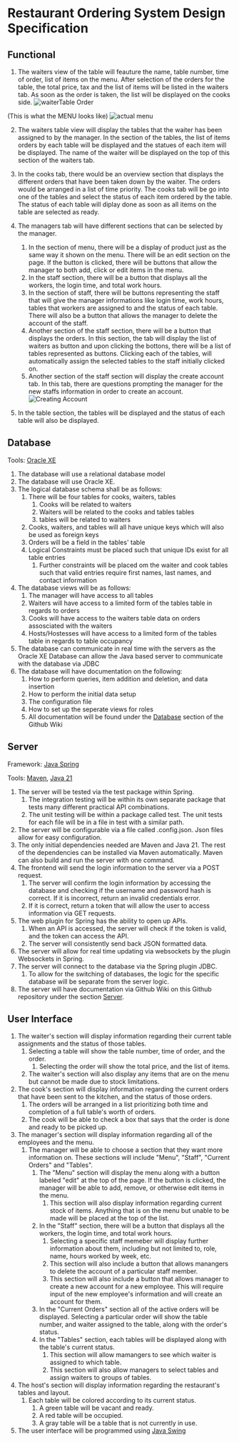 # Restaurant Ordering System Design Specification

## Functional
1. The waiters view of the table will feauture the name, table number, time of order, list of items on the menu. After selection of the orders for the table, the total price, tax and the list of items will be listed in the waiters tab. As soon as the order is taken, the list will be displayed on the cooks side.
![waiterTable Order](https://github.com/CEG4110-Team-Jacob/Project/assets/102489053/a694c4ea-582d-48a7-afda-0c62638cae83)


(This is what the MENU looks like)
![actual menu](https://github.com/CEG4110-Team-Jacob/Project/assets/102489053/e4a91526-194a-44d9-89ef-c49b6cccc016)


2. The waiters table view will display the tables that the waiter has been assigned to by the manager. In the section of the tables, the list of items orders by each table will be displayed and the statues of each item will be displayed. The name of the waiter will be displayed on the top of this section of the waiters tab.
3. In the cooks tab, there would be an overview section that displays the different orders that have been taken down by the waiter. The orders would be arranged in a list of time priority. The cooks tab will be go into one of the tables and select the status of each item ordered by the table. The status of each table will diplay done as soon as all items on the table are selected as ready.
4. The managers tab will have different sections that can be selected by the manager.
   1. In the section of menu, there will be a display of product just as the same way it shown on the menu. There will be an edit section on the page. If the button is clicked, there will be buttons that allow the manager to both add, click or edit items in the menu.
   2. In the staff section, there will be a button that displays all the workers, the login time, and total work hours.
   3. In the section of staff, there will be buttons representing the staff that will give the manager informations like login time, work hours, tables that workers are assigned to and the status of each table. There will also be a button that allows the manager to delete the account of the staff.
   4.  Another section of the staff section, there will be a button that displays the orders. In this section, the tab will display the list of waiters as button and upon clicking the bottons, there will be a list of tables represented as buttons. Clicking each of the tables, will automatically assign the selected tables to the staff initially clicked on.
   5.   Another section of the staff section will display the create account tab. In this tab, there are questions prompting the manager for the new staffs information in order to create an account.
![Creating Account](https://github.com/CEG4110-Team-Jacob/Project/assets/102489053/4ba1fcb4-f8bf-4820-8ff0-c6a9696bcd2f)


5. In the table section, the tables will be displayed and the status of each table will also be displayed. 

## Database
Tools: [Oracle XE](https://www.oracle.com/database/technologies/appdev/xe.html)
1. The database will use a relational database model
2. The database will use Oracle XE.
3. The logical database schema shall be as follows:
      1. There will be four tables for cooks, waiters, tables
            1. Cooks will be related to waiters
            2. Waiters will be related to the cooks and tables tables
            3. tables will be related to waiters
      2. Cooks, waiters, and tables will all have unique keys which will also be used as foreign keys
      3. Orders will be a field in the tables' table
      4. Logical Constraints must be placed such that unique IDs exist for all table entries
            1. Further constraints will be placed om the waiter and cook tables such that valid entries require first names, last names, and contact information
4. The database views will be as follows:
      1. The manager will have access to all tables
      2. Waiters will have access to a limited form of the tables table in regards to orders
      3. Cooks will have access to the waiters table data on orders assosciated with the waiters
      4. Hosts/Hostesses will have access to a limited form of the tables table in regards to table occupancy
5. The database can communicate in real time with the servers as the Oracle XE Database can allow the Java based server to communicate with the database via JDBC
6. The database will have documentation on the following:
      1. How to perform queries, item addition and deletion, and data insertion
      2. How to perform the initial data setup
      3. The configuration file
      4. How to set up the seperate views for roles
      5. All documentation will be found under the [Database](https://github.com/CEG4110-Team-Jacob/Project/wiki/Database) section of the Github Wiki

## Server

Framework: [Java Spring](https://spring.io/)

Tools: [Maven](https://maven.apache.org/), [Java 21](https://www.oracle.com/java/technologies/javase/jdk21-archive-downloads.html)

1. The server will be tested via the test package within Spring.
   1. The integration testing will be within its own separate package that tests many different practical API combinations.
   2. The unit testing will be within a package called test. The unit tests for each file will be in a file in test with a similar path.
2. The server will be configurable via a file called .config.json. Json files allow for easy configuration.
3. The only initial dependencies needed are Maven and Java 21. The rest of the dependencies can be installed via Maven automatically. Maven can also build and run the server with one command.
4. The frontend will send the login information to the server via a POST request.  
   1. The server will confirm the login information by accessing the database and checking if the username and password hash is correct.  If it is incorrect, return an invalid credentials error.
   2. If it is correct, return a token that will allow the user to access information via GET requests.
5. The web plugin for Spring has the ability to open up APIs.
   1. When an API is accessed, the server will check if the token is valid, and the token can access the API.
   2. The server will consistently send back JSON formatted data.
6. The server will allow for real time updating via websockets by the plugin Websockets in Spring.
7. The server will connect to the database via the Spring plugin JDBC.
   1. To allow for the switching of databases, the logic for the specific database will be separate from the server logic. 
9. The server will have documentation via Github Wiki on this Github repository under the section [Server](https://github.com/CEG4110-Team-Jacob/Project/wiki/Server).  

## User Interface
1. The waiter's section will display information regarding their current table assignments and the status of those tables.
   1. Selecting a table will show the table number, time of order, and the order.
      1. Selecting the order will show the total price, and the list of items.
   2. The waiter's section will also display any items that are on the menu but cannot be made due to stock limitations.
2. The cook's section will display information regarding the current orders that have been sent to the kitchen, and the status of those orders.
   1. The orders will be arranged in a list prioritizing both time and completion of a full table's worth of orders.
   2. The cook will be able to check a box that says that the order is done and ready to be picked up.
3. The manager's section will display information regarding all of the employees and the menu.
   1. The manager will be able to choose a section that they want more information on. These sections will include "Menu", "Staff", "Current Orders" and "Tables".
      1. The "Menu" section will display the menu along with a button labeled "edit" at the top of the page. If the button is clicked, the manager will be able to add, remove, or otherwise edit items in the menu.
         1. This section will also display information regarding current stock of items. Anything that is on the menu but unable to be made will be placed at the top of the list.
      3. In the "Staff" section, there will be a button that displays all the workers, the login time, and total work hours.
         1. Selecting a specific staff memeber will display further information about them, including but not limited to, role, name, hours worked by week, etc.
         2. This section will also include a button that allows manangers to delete the account of a particular staff member.
         3. This section will also include a button that allows manager to create a new account for a new employee. This will require input of the new employee's information and will create an account for them.
      4. In the "Current Orders" section all of the active orders will be displayed. Selecting a particular order will show the table number, and waiter assigned to the table, along with the order's status.
      5. In the "Tables" section, each tables will be displayed along with the table's current status.
         1. This section will allow mamangers to see which waiter is assigned to which table.
         2. This section will also allow managers to select tables and assign waiters to groups of tables.
4. The host's section will display information regarding the restaurant's tables and layout.
   1. Each table will be colored according to its current status.
      1. A green table will be vacant and ready.
      2. A red table will be occupied.
      3. A gray table will be a table that is not currently in use.
5. The user interface will be programmed using [Java Swing](https://docs.oracle.com/javase/tutorial/uiswing/)
